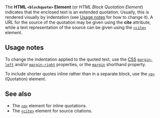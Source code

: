 <!-- <short-description> -->
The **HTML `<blockquote>` Element** (or *HTML Block Quotation Element*)
indicates that the enclosed text is an extended quotation. Usually, this
is rendered visually by indentation (see [Usage notes](#Usage_notes) for how
to change it). A URL for the source of the quotation may be given using
the **cite** attribute, while a text representation of the source can be
given using the
[`<cite>`](/en-US/docs/Web/HTML/Element/cite)
element.
<!-- </short-description> -->

<!-- <overview> -->
<!-- </overview> -->

<!-- <usage-notes> -->

Usage notes
-----------

To change the indentation applied to the quoted text, use the
[CSS](/en-US/docs/Glossary/CSS")
[`margin-left`](/en-US/docs/Web/CSS/margin-left)
and/or
[`margin-right`](/en-US/docs/Web/CSS/margin-right)
properties, or the
[`margin`](/en-US/docs/Web/CSS/margin)
shorthand property.

To include shorter quotes inline rather than in a separate block, use
the
[`<q>`](/en-US/docs/Web/HTML/Element/q)
(Quotation) element.
<!-- </usage-notes> -->

<!-- <see-also> -->

See also
--------

-   The
    [`<q>`](/en-US/docs/Web/HTML/Element/q)
    element for inline quotations.
-   The
    [`<cite>`](/en-US/docs/Web/HTML/Element/cite)
    element for source citations.
<!-- </see-also> -->
